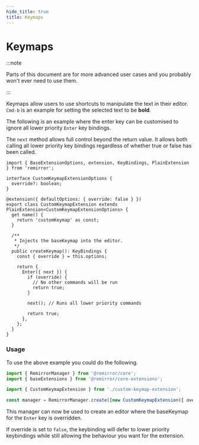 ```yaml
---
hide_title: true
title: Keymaps
---
```


# Keymaps

:::note

Parts of this document are for more advanced user cases and you probably won't ever need to use them.

:::

Keymaps allow users to use shortcuts to manipulate the text in their editor. `Cmd-b` is an example for setting the selected text to be **bold**.

The following is an example where the enter key can be customised to ignore all lower priority `Enter` key bindings.

The `next` method allows full control beyond the return value. It allows both calling all lower priority key bindings regardless of whether true or false has been called.

```tsx
import { BaseExtensionOptions, extension, KeyBindings, PlainExtension } from 'remirror';

interface CustomKeymapExtensionOptions {
  override?: boolean;
}

@extension({ defaultOptions: { override: false } })
export class CustomKeymapExtension extends PlainExtension<CustomKeymapExtensionOptions> {
  get name() {
    return 'customKeymap' as const;
  }

  /**
   * Injects the baseKeymap into the editor.
   */
  public createKeymap(): KeyBindings {
    const { override } = this.options;

    return {
      Enter({ next }) {
        if (override) {
          // No other commands will be run
          return true;
        }

        next(); // Runs all lower priority commands

        return true;
      },
    };
  }
}
```

### Usage

To use the above example you could do the following.

```ts
import { RemirrorManager } from '@remirror/core';
import { baseExtensions } from '@remirror/core-extensions';

import { CustomKeymapExtension } from './custom-keymap-extension';

const manager = RemirrorManager.create([new CustomKeymapExtension({ override: true })]);
```

This manager can now be used to create an editor where the baseKeymap for the `Enter` key is overridden.

If override is set to `false`, the keybinding will defer to lower priority keybindings while still allowing the behaviour you want for the extension.
